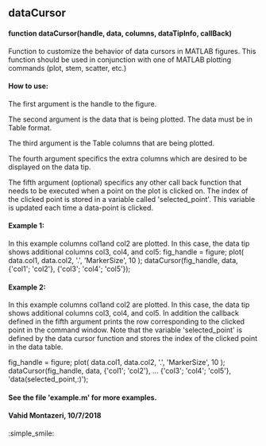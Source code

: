 ## dataCursor

#### function dataCursor(handle, data, columns, dataTipInfo, callBack)

 Function to customize the behavior of data cursors in MATLAB
 figures. This function should be used in conjunction
 with one of MATLAB plotting commands (plot, stem, scatter, etc.)

#### How to use:
   The first argument is the handle to the figure.
 
   The second argument is the data that is being plotted.
   The data must be in Table format.

   The third argument is the Table columns that are being plotted.

   The fourth argument specifics the extra columns which are
   desired to be displayed on the data tip.

   The fifth argument (optional) specifics any other call back 
   function that needs to be executed when a point on the plot is 
   clicked on. 
   The index of the clicked point is stored in a variable called 
   'selected_point'. This variable is updated each time a 
   data-point is clicked.

#### Example 1: 
   In this example columns col1and col2 are plotted. In this 
   case, the data tip shows additional columns col3, col4, 
   and col5: 
   fig_handle = figure;
   plot( data.col1, data.col2, '.', 'MarkerSize', 10 );
   dataCursor(fig_handle, data, {'col1'; 'col2'}, {'col3'; 'col4'; 'col5'});
 
#### Example 2: 
   In this example columns col1and col2 are plotted. In this
   case, the data tip shows additional columns col3, col4,
   and col5. In addition the callback defined in the fifth argument
   prints the row corresponding to the clicked point in the command
   window. 
   Note that the variable 'selected_point' is defined by the data cursor
   function and stores the index of the clicked point in the data table. 
   
   fig_handle = figure;
   plot( data.col1, data.col2, '.', 'MarkerSize', 10 );
   dataCursor(fig_handle, data, {'col1'; 'col2'}, ...
   {'col3'; 'col4'; 'col5'}, 'data(selected_point,:)');
 
#### See the file 'example.m' for more examples.
#### Vahid Montazeri, 10/7/2018
:simple_smile:
